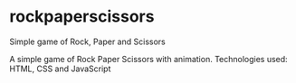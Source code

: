 # rockpaperscissors

Simple game of Rock, Paper and Scissors

A simple game of Rock Paper Scissors with animation.
Technologies used: HTML, CSS and JavaScript
